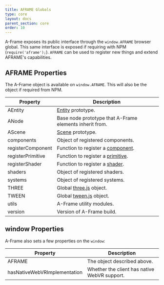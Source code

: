 ```yaml
---
title: AFRAME Globals
type: core
layout: docs
parent_section: core
order: 10
---
```


A-Frame exposes its public interface through the `window.AFRAME` browser global. This same interface is exposed if requiring with NPM (`require('aframe');`). `AFRAME` can be used to register new things and extend AFRAME's capabilities.

## AFRAME Properties

The A-Frame object is available on `window.AFRAME`. This will also be the object if required from NPM.

| Property          | Description                                             |
| ----------        | -------------                                           |
| AEntity           | [Entity][entity] prototype.                             |
| ANode             | Base node prototype that A-Frame elements inherit from. |
| AScene            | [Scene][scene] prototype.                               |
| components        | Object of registered components.                        |
| registerComponent | Function to register a [component][component].          |
| registerPrimitive | Function to register a [primitive][primitive].          |
| registerShader    | Function to register a [shader][shader].                |
| shaders           | Object of registered shaders.                           |
| systems           | Object of registered systems.                           |
| THREE             | Global [three.js][three.js] object.                     |
| TWEEN             | Global [tween.js][tween.js] object.                     |
| utils             | A-Frame utility modules.                                |
| version           | Version of A-Frame build.                               |

## window Properties

A-Frame also sets a few properties on the `window`:

| Property                     | Description                                  |
| ----------                   | -------------                                |
| AFRAME                       | The object described above.                  |
| hasNativeWebVRImplementation | Whether the client has native WebVR support. |

[component]: ./component.md
[entity]: ./entity.md
[primitive]: ../primitives/index.md
[scene]: ./scene.md
[shader]: ./shaders.md
[three.js]: http://threejs.org
[tween.js]: https://github.com/tweenjs/tween.js
